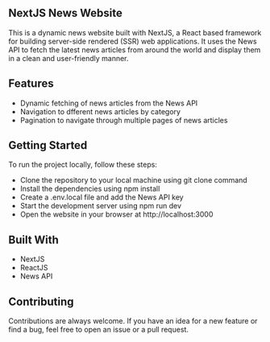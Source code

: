 ## NextJS News Website
  This is a dynamic news website built with NextJS, a React based framework for building server-side rendered (SSR) web applications. It uses the News API to fetch the   latest news articles from around the world and display them in a clean and user-friendly manner.


## Features
 - Dynamic fetching of news articles from the News API
 - Navigation to dfferent news articles by category
 - Pagination to navigate through multiple pages of news articles


## Getting Started
To run the project locally, follow these steps:

 - Clone the repository to your local machine using git clone command
 - Install the dependencies using npm install
 - Create a .env.local file and add the News API key
 - Start the development server using npm run dev
 - Open the website in your browser at http://localhost:3000
  
  
## Built With
 - NextJS
 - ReactJS
 - News API


## Contributing
Contributions are always welcome. If you have an idea for a new feature or find a bug, feel free to open an issue or a pull request.




